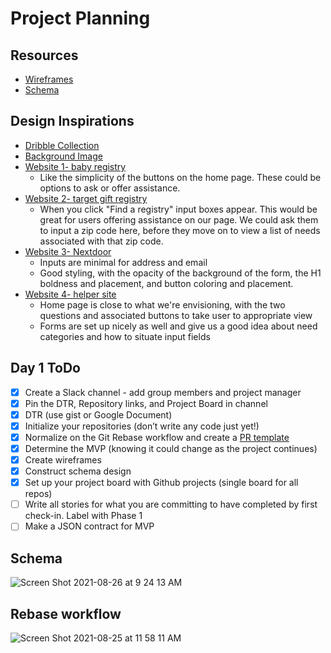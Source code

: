 # Project Planning

## Resources
* [Wireframes](https://miro.com/welcomeonboard/Qk9iTWJpWWVwRVRnN1g1cTFwSktLbTh5RXl4RnhCdlh6NjhkdVdnSmlaM3ZpbmtYMUV1aFJlU1JhbXNCSWJNT3wzMDc0NDU3MzU3NzAyMTI5NTQw)
* [Schema](https://dbdiagram.io/d/6126a4586dc2bb6073bb843d)

## Design Inspirations
* [Dribble Collection](https://dribbble.com/ShaunaMyers/collections/5096826-Barnraiser)
* [Background Image](https://www.stocksy.com/963907/two-hands-reaching-towards-each-other-on-a-bright-spring-day-filled-with-flowers)
* [Website 1- baby registry](https://www.babylist.com/)
  - Like the simplicity of the buttons on the home page. These could be options to ask or offer assistance.
* [Website 2- target gift registry](https://www.target.com/gift-registry/create-baby-registry)
  - When you click "Find a registry" input boxes appear. This would be great for users offering assistance on our page. We could ask them to input a zip code here,   before they move on to view a list of needs associated with that zip code.
* [Website 3- Nextdoor](https://nextdoor.co.uk/)
  - Inputs are minimal for address and email
  - Good styling, with the opacity of the background of the form, the H1 boldness and placement, and button coloring and placement.
* [Website 4- helper site](https://www.helperos.com/needhelp.php)
  - Home page is close to what we're envisioning, with the two questions and associated buttons to take user to appropriate view
  - Forms are set up nicely as well and give us a good idea about need categories and how to situate input fields

## Day 1 ToDo
* [x] Create a Slack channel - add group members and project manager  
* [x] Pin the DTR, Repository links, and Project Board in channel  
* [x] DTR (use gist or Google Document)  
* [x] Initialize your repositories (don’t write any code just yet!)  
* [x] Normalize on the Git Rebase workflow and create a [PR template](https://github.com/Barn-Raiser/Barn-Raiser-BE/blob/main/pull_request_template.md)  
* [x] Determine the MVP (knowing it could change as the project continues)  
* [x] Create wireframes  
* [x] Construct schema design  
* [x] Set up your project board with Github projects (single board for all repos)  
* [ ] Write all stories for what you are committing to have completed by first check-in. Label with Phase 1
* [ ] Make a JSON contract for MVP

## Schema 
![Screen Shot 2021-08-26 at 9 24 13 AM](https://user-images.githubusercontent.com/5446926/130990947-754e149e-5587-4580-9277-73b521e41afe.png)

## Rebase workflow
![Screen Shot 2021-08-25 at 11 58 11 AM](https://user-images.githubusercontent.com/5446926/130861474-f6672987-bf46-4925-9521-cf4c6fad0cfc.png)
